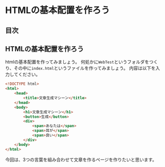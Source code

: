 # HTMLの基本配置を作ろう

## 目次
<!-- toc -->

## HTMLの基本配置を作ろう
htmlの基本配置を作ってみましょう。
何処かに`WebTest`というフォルダをつくり、その中に`index.html`というファイルを作ってみましょう。
内容は以下を入力してください。
```html
<!DOCTYPE html>
<html>
    <head>
        <title>文章生成マシーン</title>
    </head>
    <body>
        <h1>文章生成マシーン</h1>
        <button>生成</button>
        <div>
            <span>あなたは</span>
            <span>耳が</span>
            <span>良い</span>
        </div>
    </body>
</html>
```
今回は、3つの言葉を組み合わせて文章を作るページを作りたいと思います。